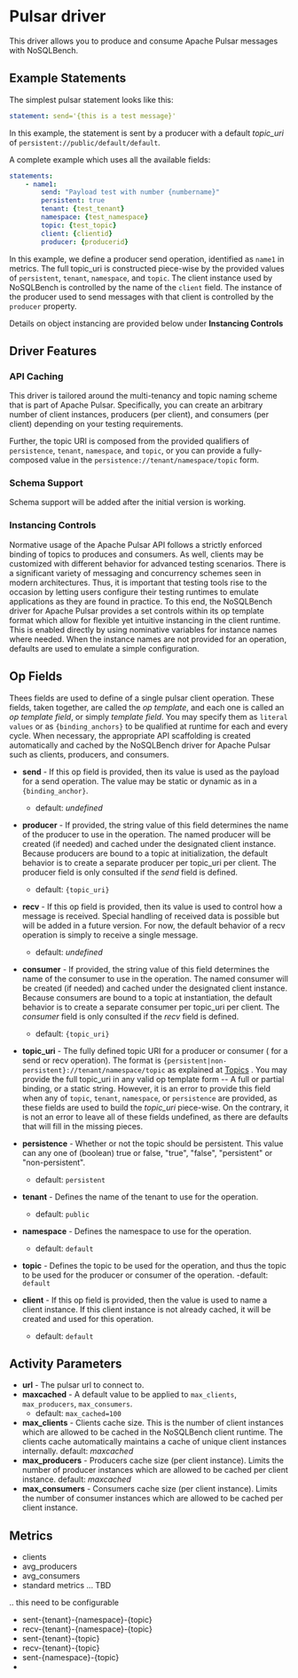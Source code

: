 # Pulsar driver

This driver allows you to produce and consume Apache Pulsar messages with
NoSQLBench.

## Example Statements

The simplest pulsar statement looks like this:

```yaml
statement: send='{this is a test message}'
```

In this example, the statement is sent by a producer with a default
_topic_uri_ of `persistent://public/default/default`.

A complete example which uses all the available fields:

```yaml
statements:
    - name1:
        send: "Payload test with number {numbername}"
        persistent: true
        tenant: {test_tenant}
        namespace: {test_namespace}
        topic: {test_topic}
        client: {clientid}
        producer: {producerid}
```

In this example, we define a producer send operation, identified as
`name1` in metrics. The full topic_uri is constructed piece-wise by the
provided values of `persistent`, `tenant`, `namespace`, and
`topic`. The client instance used by NoSQLBench is controlled by the name
of the `client` field. The instance of the producer used to send messages
with that client is controlled by the `producer` property.

Details on object instancing are provided below under __Instancing
Controls__

## Driver Features

### API Caching

This driver is tailored around the multi-tenancy and topic naming scheme
that is part of Apache Pulsar. Specifically, you can create an arbitrary
number of client instances, producers (per client), and consumers (per
client) depending on your testing requirements.

Further, the topic URI is composed from the provided qualifiers of
`persistence`, `tenant`, `namespace`, and `topic`, or you can provide a
fully-composed value in the `persistence://tenant/namespace/topic`
form.

### Schema Support

Schema support will be added after the initial version is working.

### Instancing Controls

Normative usage of the Apache Pulsar API follows a strictly enforced
binding of topics to produces and consumers. As well, clients may be
customized with different behavior for advanced testing scenarios. There
is a significant variety of messaging and concurrency schemes seen in
modern architectures. Thus, it is important that testing tools rise to the
occasion by letting users configure their testing runtimes to emulate
applications as they are found in practice. To this end, the NoSQLBench
driver for Apache Pulsar provides a set controls within its op template
format which allow for flexible yet intuitive instancing in the client
runtime. This is enabled directly by using nominative variables for
instance names where needed. When the instance names are not provided for
an operation, defaults are used to emulate a simple configuration.

## Op Fields

Thees fields are used to define of a single pulsar client operation. These
fields, taken together, are called the _op template_, and each one is
called an _op template field_, or simply _template field_. You may specify
them as `literal values` or as `{binding_anchors}` to be qualified at
runtime for each and every cycle. When necessary, the appropriate API
scaffolding is created automatically and cached by the NoSQLBench driver
for Apache Pulsar such as clients, producers, and consumers.

- **send** - If this op field is provided, then its value is used as the
  payload for a send operation. The value may be static or dynamic as in
  a `{binding_anchor}`.
    - default: _undefined_
- **producer** - If provided, the string value of this field determines
  the name of the producer to use in the operation. The named producer
  will be created (if needed) and cached under the designated client
  instance. Because producers are bound to a topic at initialization, the
  default behavior is to create a separate producer per topic_uri per
  client. The producer field is only consulted if the _send_ field is
  defined.
    - default: `{topic_uri}`

- **recv** - If this op field is provided, then its value is used to
  control how a message is received. Special handling of received data is
  possible but will be added in a future version. For now, the default
  behavior of a recv operation is simply to receive a single message.
    - default: _undefined_
- **consumer** - If provided, the string value of this field determines
  the name of the consumer to use in the operation. The named consumer
  will be created (if needed) and cached under the designated client
  instance. Because consumers are bound to a topic at instantiation, the
  default behavior is to create a separate consumer per topic_uri per
  client. The _consumer_ field is only consulted if the _recv_ field is
  defined.
    - default: `{topic_uri}`

- **topic_uri** - The fully defined topic URI for a producer or consumer (
  for a send or recv operation). The format is
  `{persistent|non-persistent}://tenant/namespace/topic` as explained
  at [Topics](https://pulsar.apache.org/docs/en/concepts-messaging/#topics)
  . You may provide the full topic_uri in any valid op template form -- A
  full or partial binding, or a static string. However, it is an error to
  provide this field when any of `topic`, `tenant`, `namespace`, or
  `persistence` are provided, as these fields are used to build the
  _topic_uri_ piece-wise. On the contrary, it is not an error to leave all
  of these fields undefined, as there are defaults that will fill in the
  missing pieces.
- **persistence** - Whether or not the topic should be persistent. This
  value can any one of (boolean) true or false, "true", "false",
  "persistent" or "non-persistent".
    - default: `persistent`
- **tenant** - Defines the name of the tenant to use for the operation.
    - default: `public`
- **namespace** - Defines the namespace to use for the operation.
    - default: `default`
- **topic** - Defines the topic to be used for the operation, and thus the
  topic to be used for the producer or consumer of the operation.
  -default: `default`
- **client** - If this op field is provided, then the value is used to
  name a client instance. If this client instance is not already cached,
  it will be created and used for this operation.
    - default: `default`

## Activity Parameters

- **url** - The pulsar url to connect to.
- **maxcached** - A default value to be applied to `max_clients`,
  `max_producers`, `max_consumers`.
    - default: `max_cached=100`
- **max_clients** - Clients cache size. This is the number of client
  instances which are allowed to be cached in the NoSQLBench client
  runtime. The clients cache automatically maintains a cache of unique
  client instances internally. default: _maxcached_
- **max_producers** - Producers cache size (per client instance). Limits
  the number of producer instances which are allowed to be cached per
  client instance. default: _maxcached_
- **max_consumers** - Consumers cache size (per client instance). Limits
  the number of consumer instances which are allowed to be cached per
  client instance.

## Metrics

- clients
- avg_producers
- avg_consumers
- standard metrics ... TBD

.. this need to be configurable

- sent-{tenant}-{namespace}-{topic}
- recv-{tenant}-{namespace}-{topic}
- sent-{tenant}-{topic}
- recv-{tenant}-{topic}
- sent-{namespace}-{topic}
-
